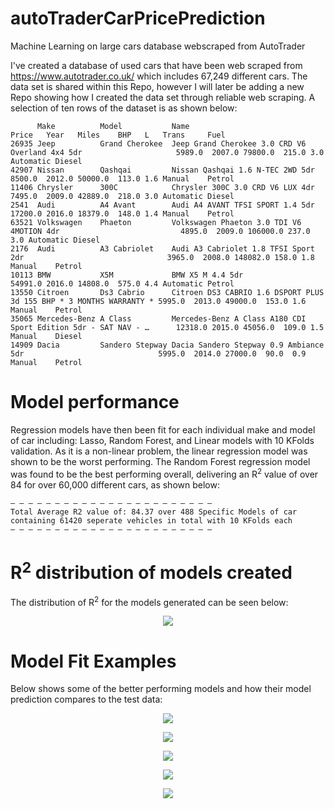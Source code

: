 # autoTraderCarPricePrediction
Machine Learning on large cars database webscraped from AutoTrader

I've created a database of used cars that have been web scraped from https://www.autotrader.co.uk/ which includes 67,249 different cars. The data set is shared within this Repo, however I will later be adding a new Repo showing how I created the data set through reliable web scraping. A selection of ten rows of the dataset is as shown below:

```
      Make          Model           Name                                                                Price   Year   Miles    BHP   L   Trans     Fuel   
26935 Jeep          Grand Cherokee  Jeep Grand Cherokee 3.0 CRD V6 Overland 4x4 5dr                     5989.0  2007.0 79800.0  215.0 3.0 Automatic Diesel 
42907 Nissan        Qashqai         Nissan Qashqai 1.6 N-TEC 2WD 5dr                                    8500.0  2012.0 50000.0  113.0 1.6 Manual    Petrol 
11406 Chrysler      300C            Chrysler 300C 3.0 CRD V6 LUX 4dr                                    7495.0  2009.0 42889.0  218.0 3.0 Automatic Diesel 
2541  Audi          A4 Avant        Audi A4 AVANT TFSI SPORT 1.4 5dr                                    17200.0 2016.0 18379.0  148.0 1.4 Manual    Petrol 
63521 Volkswagen    Phaeton         Volkswagen Phaeton 3.0 TDI V6 4MOTION 4dr                           4895.0  2009.0 106000.0 237.0 3.0 Automatic Diesel 
2176  Audi          A3 Cabriolet    Audi A3 Cabriolet 1.8 TFSI Sport 2dr                                3965.0  2008.0 148082.0 158.0 1.8 Manual    Petrol 
10113 BMW           X5M             BMW X5 M 4.4 5dr                                                    54991.0 2016.0 14808.0  575.0 4.4 Automatic Petrol 
13550 Citroen       Ds3 Cabrio      Citroen DS3 CABRIO 1.6 DSPORT PLUS 3d 155 BHP * 3 MONTHS WARRANTY * 5995.0  2013.0 49000.0  153.0 1.6 Manual    Petrol 
35065 Mercedes-Benz A Class         Mercedes-Benz A Class A180 CDI Sport Edition 5dr - SAT NAV - …      12318.0 2015.0 45056.0  109.0 1.5 Manual    Diesel 
14909 Dacia         Sandero Stepway Dacia Sandero Stepway 0.9 Ambiance 5dr                              5995.0  2014.0 27000.0  90.0  0.9 Manual    Petrol 
```

# Model performance
Regression models have then been fit for each individual make and model of car including: Lasso, Random Forest, and Linear models with 10 KFolds validation. As it is a non-linear problem, the linear regression model was shown to be the worst performing. The Random Forest regression model was found to be the best performing overall, delivering an R<sup>2</sup> value of over 84 for over 60,000 different cars, as shown below:

```
— — — — — — — — — — — — — — — — — — — — — — — 
Total Average R2 value of: 84.37 over 488 Specific Models of car containing 61420 seperate vehicles in total with 10 KFolds each
— — — — — — — — — — — — — — — — — — — — — — — 
```

# R<sup>2</sup> distribution of models created
The distribution of R<sup>2</sup> for the models generated can be seen below:

<p align="center"><img src="plots/r2HistPricePrediction.png" /></p>

# Model Fit Examples
Below shows some of the better performing models and how their model prediction compares to the test data:

<p align="center"><img src="plots/Audi_A8_Plot.png" /></p>

<p align="center"><img src="plots/Audi_S3_Plot.png" /></p>

<p align="center"><img src="plots/Audi_S4_Plot.png" /></p>

<p align="center"><img src="plots/Bentley_Continental_Plot.png" /></p>

<p align="center"><img src="plots/Volvo_XC90_Plot.png" /></p>



